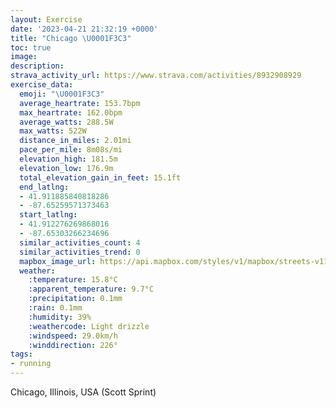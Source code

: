 ```yaml
---
layout: Exercise
date: '2023-04-21 21:32:19 +0000'
title: "Chicago \U0001F3C3"
toc: true
image:
description:
strava_activity_url: https://www.strava.com/activities/8932908929
exercise_data:
  emoji: "\U0001F3C3"
  average_heartrate: 153.7bpm
  max_heartrate: 162.0bpm
  average_watts: 288.5W
  max_watts: 522W
  distance_in_miles: 2.01mi
  pace_per_mile: 8m08s/mi
  elevation_high: 181.5m
  elevation_low: 176.9m
  total_elevation_gain_in_feet: 15.1ft
  end_latlng:
  - 41.911885840818286
  - -87.65259571373463
  start_latlng:
  - 41.912276269868016
  - -87.65303266234696
  similar_activities_count: 4
  similar_activities_trend: 0
  mapbox_image_url: https://api.mapbox.com/styles/v1/mapbox/streets-v11/static/path-5+787af2-1.0(%7Bux~Ftw~uOh%40A%60%40CbA%40XBXXZHd%40nANJJAlAe%40f%40_%40z%40%7D%40v%40k%40v%40aAVa%40NKrBiAjBsAt%40WAFUPWZy%40d%40a%40%5CG%40C%3FBKHG%5CKhAo%40Zi%40EAE%40e%40VMCKS_%40yAAO%40G%7C%40i%40fA%7B%40bCyBtA_AVULQFWBa%40GoB%3Fu%40D%5B%40i%40Ck%40%3FoFG%7BEDgDGiDGy%40EAwC%40iDHcC%3FkBDw%40Ag%40BgDFiBA%5DBeC%40aADg%40XEJ%3FFDhBANK%60%40ExAHbDPt%40EzADxADjGC%5EBfC%3F~%40I%5CaAjAsAvBEN),pin-s-s+e5b22e(-87.65323,41.91086),pin-s-f+89ae00(-87.65069000000003,41.911839999999984)/auto/800x800?access_token=pk.eyJ1Ijoiam9zaGJlY2ttYW4iLCJhIjoiY205eWR2aDd1MWZ6djJrbXc4a3M0bWZleiJ9.XiG9OWkNcZk2QzjJbxLB4A
  weather:
    :temperature: 15.8°C
    :apparent_temperature: 9.7°C
    :precipitation: 0.1mm
    :rain: 0.1mm
    :humidity: 39%
    :weathercode: Light drizzle
    :windspeed: 29.0km/h
    :winddirection: 226°
tags:
- running
---
```

Chicago, Illinois, USA (Scott Sprint)

